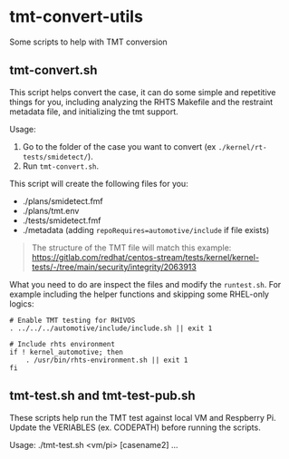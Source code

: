 # tmt-convert-utils
Some scripts to help with TMT conversion

## tmt-convert.sh

This script helps convert the case, it can do some simple and repetitive things for you, including analyzing the RHTS Makefile and the restraint metadata file, and initializing the tmt support.

Usage:

1. Go to the folder of the case you want to convert (ex `./kernel/rt-tests/smidetect/`).
2. Run `tmt-convert.sh`.

This script will create the following files for you:
- ./plans/smidetect.fmf
- ./plans/tmt.env
- ./tests/smidetect.fmf
- ./metadata (adding `repoRequires=automotive/include` if file exists)

> The structure of the TMT file will match this example:
> https://gitlab.com/redhat/centos-stream/tests/kernel/kernel-tests/-/tree/main/security/integrity/2063913

What you need to do are inspect the files and modify the `runtest.sh`. For example including the helper functions and skipping some RHEL-only logics:

```
# Enable TMT testing for RHIVOS
. ../../../automotive/include/include.sh || exit 1

# Include rhts environment
if ! kernel_automotive; then
	. /usr/bin/rhts-environment.sh || exit 1
fi
```

## tmt-test.sh and tmt-test-pub.sh

These scripts help run the TMT test against local VM and Respberry Pi.
Update the VERIABLES (ex. CODEPATH) before running the scripts.

Usage:
./tmt-test.sh <vm/pi> <casename1> [casename2] ...

